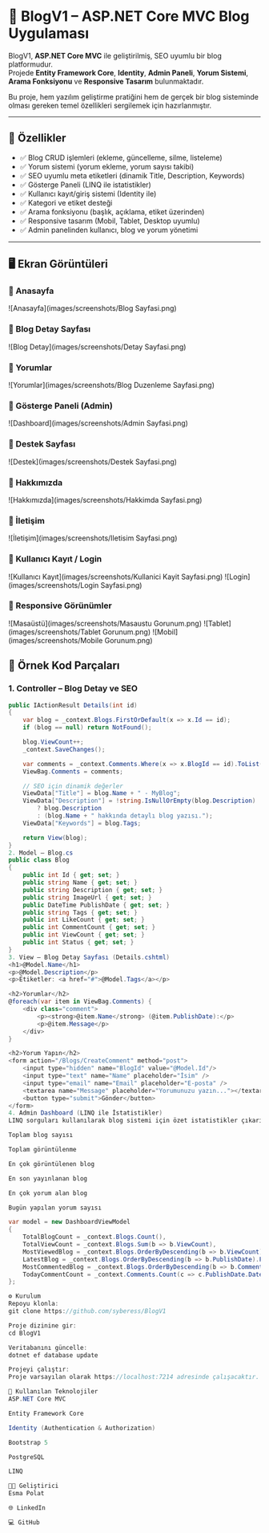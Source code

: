 ﻿# 📘 BlogV1 – ASP.NET Core MVC Blog Uygulaması

BlogV1, **ASP.NET Core MVC** ile geliştirilmiş, SEO uyumlu bir blog platformudur.  
Projede **Entity Framework Core**, **Identity**, **Admin Paneli**, **Yorum Sistemi**, **Arama Fonksiyonu** ve **Responsive Tasarım** bulunmaktadır.  

Bu proje, hem yazılım geliştirme pratiğini hem de gerçek bir blog sisteminde olması gereken temel özellikleri sergilemek için hazırlanmıştır.  

---

## 🚀 Özellikler

- ✅ Blog CRUD işlemleri (ekleme, güncelleme, silme, listeleme)  
- ✅ Yorum sistemi (yorum ekleme, yorum sayısı takibi)  
- ✅ SEO uyumlu meta etiketleri (dinamik Title, Description, Keywords)  
- ✅ Gösterge Paneli (LINQ ile istatistikler)  
- ✅ Kullanıcı kayıt/giriş sistemi (Identity ile)  
- ✅ Kategori ve etiket desteği  
- ✅ Arama fonksiyonu (başlık, açıklama, etiket üzerinden)  
- ✅ Responsive tasarım (Mobil, Tablet, Desktop uyumlu)  
- ✅ Admin panelinden kullanıcı, blog ve yorum yönetimi  

---

## 🖥️ Ekran Görüntüleri

### 🔹 Anasayfa
![Anasayfa](images/screenshots/Blog Sayfasi.png)

### 🔹 Blog Detay Sayfası
![Blog Detay](images/screenshots/Detay Sayfasi.png)

### 🔹 Yorumlar
![Yorumlar](images/screenshots/Blog Duzenleme Sayfasi.png)

### 🔹 Gösterge Paneli (Admin)
![Dashboard](images/screenshots/Admin Sayfasi.png)

### 🔹 Destek Sayfası
![Destek](images/screenshots/Destek Sayfasi.png)

### 🔹 Hakkımızda
![Hakkımızda](images/screenshots/Hakkimda Sayfasi.png)

### 🔹 İletişim
![İletişim](images/screenshots/Iletisim Sayfasi.png)

### 🔹 Kullanıcı Kayıt / Login
![Kullanıcı Kayıt](images/screenshots/Kullanici Kayit Sayfasi.png)
![Login](images/screenshots/Login Sayfasi.png)

### 🔹 Responsive Görünümler
![Masaüstü](images/screenshots/Masaustu Gorunum.png)
![Tablet](images/screenshots/Tablet Gorunum.png)
![Mobil](images/screenshots/Mobile Gorunum.png)


## 🧩 Örnek Kod Parçaları

### 1. Controller – Blog Detay ve SEO
```csharp
public IActionResult Details(int id)
{
    var blog = _context.Blogs.FirstOrDefault(x => x.Id == id);
    if (blog == null) return NotFound();

    blog.ViewCount++;
    _context.SaveChanges();

    var comments = _context.Comments.Where(x => x.BlogId == id).ToList();
    ViewBag.Comments = comments;

    // SEO için dinamik değerler
    ViewData["Title"] = blog.Name + " - MyBlog";
    ViewData["Description"] = !string.IsNullOrEmpty(blog.Description)
        ? blog.Description
        : (blog.Name + " hakkında detaylı blog yazısı.");
    ViewData["Keywords"] = blog.Tags;

    return View(blog);
}
2. Model – Blog.cs
public class Blog
{
    public int Id { get; set; }
    public string Name { get; set; }
    public string Description { get; set; }
    public string ImageUrl { get; set; }
    public DateTime PublishDate { get; set; }
    public string Tags { get; set; }
    public int LikeCount { get; set; }
    public int CommentCount { get; set; }
    public int ViewCount { get; set; }
    public int Status { get; set; }
}
3. View – Blog Detay Sayfası (Details.cshtml)
<h1>@Model.Name</h1>
<p>@Model.Description</p>
<p>Etiketler: <a href="#">@Model.Tags</a></p>

<h2>Yorumlar</h2>
@foreach(var item in ViewBag.Comments) {
    <div class="comment">
        <p><strong>@item.Name</strong> (@item.PublishDate):</p>
        <p>@item.Message</p>
    </div>
}

<h2>Yorum Yapın</h2>
<form action="/Blogs/CreateComment" method="post">
    <input type="hidden" name="BlogId" value="@Model.Id"/>
    <input type="text" name="Name" placeholder="İsim" />
    <input type="email" name="Email" placeholder="E-posta" />
    <textarea name="Message" placeholder="Yorumunuzu yazın..."></textarea>
    <button type="submit">Gönder</button>
</form>
4. Admin Dashboard (LINQ ile İstatistikler)
LINQ sorguları kullanılarak blog sistemi için özet istatistikler çıkarılmaktadır:

Toplam blog sayısı

Toplam görüntülenme

En çok görüntülenen blog

En son yayınlanan blog

En çok yorum alan blog

Bugün yapılan yorum sayısı

var model = new DashboardViewModel
{
    TotalBlogCount = _context.Blogs.Count(),
    TotalViewCount = _context.Blogs.Sum(b => b.ViewCount),
    MostViewedBlog = _context.Blogs.OrderByDescending(b => b.ViewCount).FirstOrDefault(),
    LatestBlog = _context.Blogs.OrderByDescending(b => b.PublishDate).FirstOrDefault(),
    MostCommentedBlog = _context.Blogs.OrderByDescending(b => b.CommentCount).FirstOrDefault(),
    TodayCommentCount = _context.Comments.Count(c => c.PublishDate.Date == DateTime.UtcNow.Date)
};

⚙️ Kurulum
Repoyu klonla:
git clone https://github.com/syberess/BlogV1

Proje dizinine gir:
cd BlogV1

Veritabanını güncelle:
dotnet ef database update

Projeyi çalıştır:
Proje varsayılan olarak https://localhost:7214 adresinde çalışacaktır.

📌 Kullanılan Teknolojiler
ASP.NET Core MVC

Entity Framework Core

Identity (Authentication & Authorization)

Bootstrap 5

PostgreSQL

LINQ

👩‍💻 Geliştirici
Esma Polat

🌐 LinkedIn

💻 GitHub